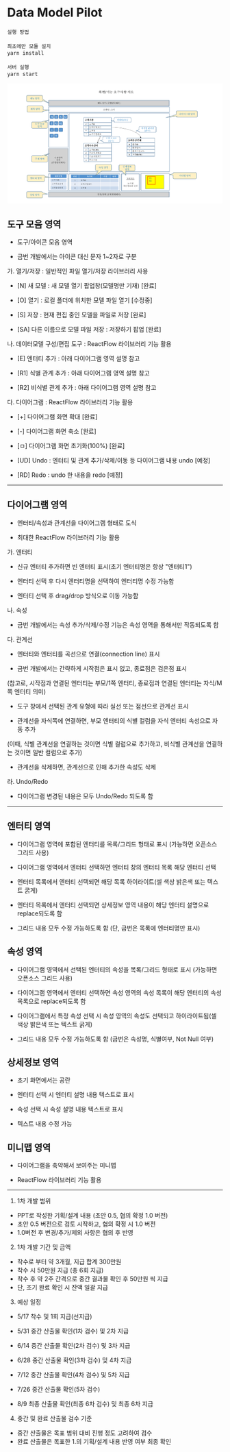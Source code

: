 # Data Model Pilot

```
실행 방법 

최초에만 모듈 설치
yarn install

서버 실행
yarn start

```

![Data Model Pilot](./public/img/data_model_img.png)

## 도구 모음 영역

- 도구/아이콘 모음 영역

- 금번 개발에서는 아이콘 대신 문자 1~2자로 구분

가. 열기/저장 : 일반적인 파일 열기/저장 라이브러리 사용

- [N] 새 모델 : 새 모델 열기 팝업창(모델명만 기재) [완료]

- [O] 열기 : 로컬 폴더에 위치한 모델 파일 열기 [수정중]

- [S] 저장 : 현재 편집 중인 모델을 파일로 저장 [완료]

- [SA] 다른 이름으로 모델 파일 저장 : 저장하기 팝업 [완료]

나. 데이터모델 구성/편집 도구 : ReactFlow 라이브러리 기능 활용

- [E] 엔터티 추가 : 아래 다이어그램 영역 설명 참고

- [R1] 식별 관계 추가 : 아래 다이어그램 영역 설명 참고

- [R2] 비식별 관계 추가 : 아래 다이어그램 영역 설명 참고

다. 다이어그램 : ReactFlow 라이브러리 기능 활용

- [+] 다이어그램 화면 확대 [완료]

- [-] 다이어그램 화면 축소 [완료]

- [ㅁ] 다이어그램 화면 초기화(100%) [완료]

- [UD] Undo : 엔터티 및 관계 추가/삭제/이동 등 다이어그램 내용 undo [예정]

- [RD] Redo : undo 한 내용을 redo [예정]

---
## 다이어그램 영역

- 엔터티/속성과 관계선을 다이어그램 형태로 도식

- 최대한 ReactFlow 라이브러리 기능 활용

가. 엔터티

- 신규 엔터티 추가하면 빈 엔터티 표시(초기 엔터티명은 항상 "엔터티1")

- 엔터티 선택 후 다시 엔터티명을 선택하여 엔터티명 수정 가능함

- 엔터티 선택 후 drag/drop 방식으로 이동 가능함

나. 속성

- 금번 개발에서는 속성 추가/삭제/수정 기능은 속성 영역을 통해서만 작동되도록 함

다. 관계선

- 엔터티와 엔터티를 곡선으로 연결(connection line) 표시

- 금번 개발에서는 간략하게 시작점은 표시 없고, 종료점은 검은점 표시

(참고로, 시작점과 연결된 엔터티는 부모/1쪽 엔터티, 종료점과 연결된 엔터티는
자식/M쪽 엔터티 의미)

- 도구 창에서 선택된 관계 유형에 따라 실선 또는 점선으로 관계선 표시

- 관계선을 자식쪽에 연결하면, 부모 엔터티의 식별 컬럼을 자식 엔터티 속성으로 자동
추가

(이때, 식별 관계선을 연결하는 것이면 식별 컬럼으로 추가하고, 비식별 관계선을
연결하는 것이면 일반 컬럼으로 추가)

- 관계선을 삭제하면, 관계선으로 인해 추가한 속성도 삭제

라. Undo/Redo

- 다이어그램 변경된 내용은 모두 Undo/Redo 되도록 함
---
## 엔터티 영역

- 다이어그램 영역에 포함된 엔터티를 목록/그리드 형태로 표시 (가능하면 오픈소스 그리드 사용)

- 다이어그램 영역에서 엔터티 선택하면 엔터티 창의 엔터티 목록 해당 엔터티 선택

- 엔터티 목록에서 엔터티 선택되면 해당 목록 하이라이트(셀 색상 밝은색 또는 텍스트 굵게)

- 엔터티 목록에서 엔터티 선택되면 상세정보 영역 내용이 해당 엔터티 설명으로 replace되도록 함

- 그리드 내용 모두 수정 가능하도록 함 (단, 금번은 목록에 엔터티명만 표시)

## 속성 영역

- 다이어그램 영역에서 선택된 엔터티의 속성을 목록/그리드 형태로 표시 (가능하면 오픈소스 그리드 사용)

- 다이어그램 영역에서 엔터티 선택하면 속성 영역의 속성 목록이 해당 엔터티의 속성 목록으로 replace되도록 함

- 다이어그램에서 특정 속성 선택 시 속성 영역의 속성도 선택되고 하이라이트됨(셀 색상 밝은색 또는 텍스트 굵게)

- 그리드 내용 모두 수정 가능하도록 함 (금번은 속성명, 식별여부, Not Null 여부)

## 상세정보 영역

- 초기 화면에서는 공란

- 엔터티 선택 시 엔터티 설명 내용 텍스트로 표시

- 속성 선택 시 속성 설명 내용 텍스트로 표시

- 텍스트 내용 수정 가능

##  미니맵 영역

- 다이어그램을 축약해서 보여주는 미니맵

- ReactFlow 라이브러리 기능 활용
---


1. 1차 개발 범위
- PPT로 작성한 기획/설계 내용 (초안 0.5, 협의 확정 1.0 버전)
- 초안 0.5 버전으로 검토 시작하고, 협의 확정 시 1.0 버전
- 1.0버전 후 변경/추가/제외 사항은 협의 후 반영

2. 1차 개발 기간 및 금액
- 착수로 부터 약 3개월, 지급 합계 300만원
- 착수 시 50만원 지급 (총 6회 지급)
- 착수 후 약 2주 간격으로 중간 결과물 확인 후 50만원 씩 지급
- 단, 조기 완료 확인 시 잔액 일괄 지급

3. 예상 일정
- 5/17 착수 및 1회 지급(선지급)
- 5/31 중간 산출물 확인(1차 검수) 및 2차 지급
- 6/14 중간 산출물 확인(2차 검수) 및 3차 지급

- 6/28 중간 산출물 확인(3차 검수) 및 4차 지급
- 7/12 중간 산출물 확인(4차 검수) 및 5차 지급
- 7/26 중간 산출물 확인(5차 검수)
- 8/9 최종 산출물 확인(최종 6차 검수) 및 최종 6차 지급

4. 중간 및 완료 산출물 검수 기준
- 중간 산출물은 목표 범위 대비 진행 정도 고려하여 검수
- 완료 산출물은 목표한 1.의 기획/설계 내용 반영 여부 최종 확인
